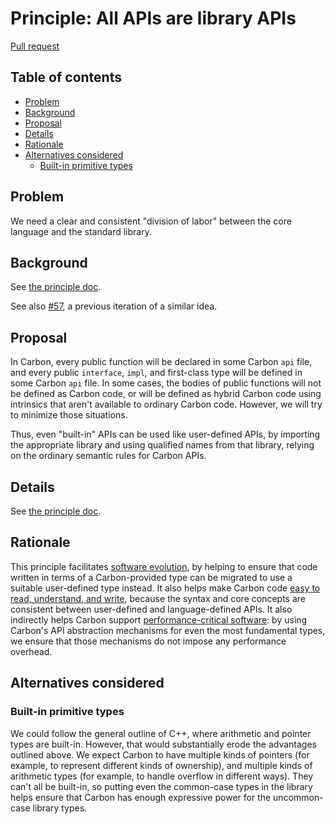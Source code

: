 # Principle: All APIs are library APIs

<!--
Part of the Carbon Language project, under the Apache License v2.0 with LLVM
Exceptions. See /LICENSE for license information.
SPDX-License-Identifier: Apache-2.0 WITH LLVM-exception
-->

[Pull request](https://github.com/carbon-language/carbon-lang/pull/1280)

<!-- toc -->

## Table of contents

-   [Problem](#problem)
-   [Background](#background)
-   [Proposal](#proposal)
-   [Details](#details)
-   [Rationale](#rationale)
-   [Alternatives considered](#alternatives-considered)
    -   [Built-in primitive types](#built-in-primitive-types)

<!-- tocstop -->

## Problem

We need a clear and consistent "division of labor" between the core language and
the standard library.

## Background

See
[the principle doc](/docs/project/principles/library_apis_only.md#background).

See also [#57](https://github.com/carbon-language/carbon-lang/pull/57), a
previous iteration of a similar idea.

## Proposal

In Carbon, every public function will be declared in some Carbon `api` file, and
every public `interface`, `impl`, and first-class type will be defined in some
Carbon `api` file. In some cases, the bodies of public functions will not be
defined as Carbon code, or will be defined as hybrid Carbon code using
intrinsics that aren't available to ordinary Carbon code. However, we will try
to minimize those situations.

Thus, even "built-in" APIs can be used like user-defined APIs, by importing the
appropriate library and using qualified names from that library, relying on the
ordinary semantic rules for Carbon APIs.

## Details

See [the principle doc](/docs/project/principles/library_apis_only.md).

## Rationale

This principle facilitates
[software evolution](/docs/project/goals.md#software-and-language-evolution), by
helping to ensure that code written in terms of a Carbon-provided type can be
migrated to use a suitable user-defined type instead. It also helps make Carbon
code
[easy to read, understand, and write](/docs/project/goals.md#code-that-is-easy-to-read-understand-and-write),
because the syntax and core concepts are consistent between user-defined and
language-defined APIs. It also indirectly helps Carbon support
[performance-critical software](/docs/project/goals.md#performance-critical-software):
by using Carbon's API abstraction mechanisms for even the most fundamental
types, we ensure that those mechanisms do not impose any performance overhead.

## Alternatives considered

### Built-in primitive types

We could follow the general outline of C++, where arithmetic and pointer types
are built-in. However, that would substantially erode the advantages outlined
above. We expect Carbon to have multiple kinds of pointers (for example, to
represent different kinds of ownership), and multiple kinds of arithmetic types
(for example, to handle overflow in different ways). They can't all be built-in,
so putting even the common-case types in the library helps ensure that Carbon
has enough expressive power for the uncommon-case library types.
